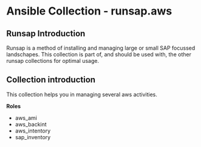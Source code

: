 Ansible Collection - runsap.aws
===============================

Runsap Introduction
-------------------
Runsap is a method of installing and managing large or small SAP focussed landschapes. This collection is part of, and should be used with, the other runsap collections for optimal usage. 

Collection introduction
-------------------------
This collection helps you in managing several aws activities.

**Roles**

- aws_ami
- aws_backint
- aws_intentory
- sap_inventory